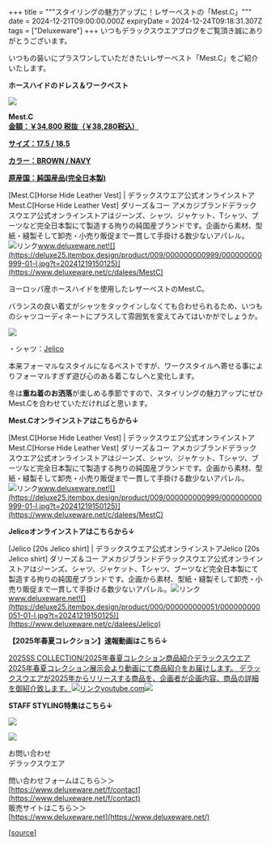 +++
title = """スタイリングの魅力アップに！レザーベストの「Mest.C」"""
date = 2024-12-21T09:00:00.000Z
expiryDate = 2024-12-24T09:18:31.307Z
tags = ["Deluxeware"]
+++
いつもデラックスウエアブログをご覧頂き誠にありがとうございます。

いつもの装いにプラスワンしていただきたいレザーベスト「Mest.C」をご紹介いたします。

**ホースハイドのドレス＆ワークベスト**

[![](https://stat.ameba.jp/user_images/20241221/16/deluxeware/14/2d/j/o0800080015523962460.jpg)](https://stat.ameba.jp/user_images/20241221/16/deluxeware/14/2d/j/o0800080015523962460.jpg)

**Mest.C**  
**[金額：￥34,800 税抜（￥38,280税込）](https://www.deluxeware.net/c/dalees/MestC)**

**[サイズ：17.5 / 18.5](https://www.deluxeware.net/c/dalees/MestC)**

**[カラー：BROWN / NAVY](https://www.deluxeware.net/c/dalees/MestC)**

**[原産国：純国産品(完全日本製)](https://www.deluxeware.net/c/dalees/MestC)**

[Mest.C\[Horse Hide Leather Vest\] | デラックスウエア公式オンラインストアMest.C\[Horse Hide Leather Vest\] ダリーズ＆コー アメカジブランドデラックスウエア公式オンラインストアはジーンズ、シャツ、ジャケット、Tシャツ、ブーツなど完全日本製にて製造する拘りの純国産ブランドです。企画から素材、型紙・縫製そして卸売・小売り販促まで一貫して手掛ける数少ないアパレル。![リンク](https://c.stat100.ameba.jp/ameblo/symbols/v3.20.0/svg/gray/editor_link.svg)www.deluxeware.net![](https://deluxe25.itembox.design/product/009/000000000999/000000000999-01-l.jpg?t=20241219150125)](https://www.deluxeware.net/c/dalees/MestC)

ヨーロッパ産ホースハイドを使用したレザーベストのMest.C。

バランスの良い着丈がシャツをタックインしなくても合わせられるため、いつものシャツコーディネートにプラスして雰囲気を変えてみてはいかがでしょうか。

[![](https://stat.ameba.jp/user_images/20241114/15/deluxeware/78/3c/j/o1125157515509901806.jpg)](https://stat.ameba.jp/user_images/20241114/15/deluxeware/78/3c/j/o1125157515509901806.jpg)

・シャツ：[Jelico](https://www.deluxeware.net/c/dalees/Jelico)

本来フォーマルなスタイルになるベストですが、ワークスタイルへ寄せる事によりフォーマルすぎず遊び心のある着こなしへと変化します。

冬は**重ね着のお洒落**が楽しめる季節ですので、スタイリングの魅力アップにぜひMest.Cを合わせていただければと思います。

**Mest.Cオンラインストアはこちらから↓**

[Mest.C\[Horse Hide Leather Vest\] | デラックスウエア公式オンラインストアMest.C\[Horse Hide Leather Vest\] ダリーズ＆コー アメカジブランドデラックスウエア公式オンラインストアはジーンズ、シャツ、ジャケット、Tシャツ、ブーツなど完全日本製にて製造する拘りの純国産ブランドです。企画から素材、型紙・縫製そして卸売・小売り販促まで一貫して手掛ける数少ないアパレル。![リンク](https://c.stat100.ameba.jp/ameblo/symbols/v3.20.0/svg/gray/editor_link.svg)www.deluxeware.net![](https://deluxe25.itembox.design/product/009/000000000999/000000000999-01-l.jpg?t=20241219150125)](https://www.deluxeware.net/c/dalees/MestC)

**Jelicoオンラインストアはこちらから↓**

[Jelico \[20s Jelico shirt\] | デラックスウエア公式オンラインストアJelico \[20s Jelico shirt\] ダリーズ＆コー アメカジブランドデラックスウエア公式オンラインストアはジーンズ、シャツ、ジャケット、Tシャツ、ブーツなど完全日本製にて製造する拘りの純国産ブランドです。企画から素材、型紙・縫製そして卸売・小売り販促まで一貫して手掛ける数少ないアパレル。![リンク](https://c.stat100.ameba.jp/ameblo/symbols/v3.20.0/svg/gray/editor_link.svg)www.deluxeware.net![](https://deluxe25.itembox.design/product/000/000000000051/000000000051-01-l.jpg?t=20241219150125)](https://www.deluxeware.net/c/dalees/Jelico)

**【2025年春夏コレクション】速報動画はこちら↓**

[2025SS COLLECTION/2025年春夏コレクション商品紹介デラックスウエア2025年春夏コレクション展示会より動画にて商品紹介をお届けします。 デラックスウエアが2025年からリリースする商品を、企画者が企画内容、商品の詳細を御紹介致します。![リンク](https://c.stat100.ameba.jp/ameblo/symbols/v3.20.0/svg/gray/editor_link.svg)youtube.com![](https://i.ytimg.com/vi/A71qJSd2lh4/hqdefault.jpg?sqp=-oaymwEXCOADEI4CSFryq4qpAwkIARUAAIhCGAE=&rs=AOn4CLAjvDtZHCLmch_wfz5qqtOMUoi28A&days_since_epoch=20078)](https://youtube.com/playlist?list=PLmcuUjZ67rhnclr762_W-zDg7FyyrNvqF&si=Q7RmPXTU0wYGOwyB)

**STAFF STYLING特集はこちら↓**

[![](https://stat.ameba.jp/user_images/20241205/11/deluxeware/42/a2/j/o1200050015517935293.jpg?caw=800)](https://www.deluxeware.net/f/styling)

[![](https://stat.ameba.jp/user_images/20240315/15/deluxeware/04/7f/j/o0800026015413271803.jpg?caw=800)](https://www.instagram.com/deluxeware/?hl=ja)

お問い合わせ  
デラックスウエア

問い合わせフォームはこちら＞＞  
[https://www.deluxeware.net/f/contact](https://www.deluxeware.net/f/contact)  
販売サイトはこちら＞＞  
[https://www.deluxeware.net](https://www.deluxeware.net/)

[[source]](https://ameblo.jp/deluxeware/entry-12879477769.html)
